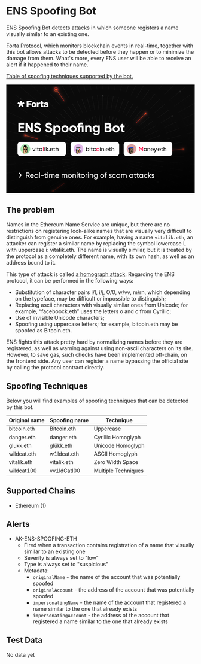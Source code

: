 # ENS Spoofing Bot

ENS Spoofing Bot detects attacks in which someone registers a name visually similar to an existing one.

[Forta Protocol](https://forta.org/), which monitors blockchain events in real-time, together with this bot allows
attacks to be detected before they happen or to minimize the damage from them. What's more, every ENS user will be able
to receive an alert if it happened to their name.

[Table of spoofing techniques supported by the bot.](#spoofing-techniques)

![ENS Spoofing Bot](/blob/preview.png)

## The problem

Names in the Ethereum Name Service are unique, but there are no restrictions on registering look-alike names that are
visually very difficult to distinguish from genuine ones.
For example, having a name `vitalik.eth`, an attacker can register a similar name by replacing the symbol
lowercase L with uppercase i: vita**I**ik.eth.
The name is visually similar, but it is treated by the protocol as a completely different name, with its own hash, as
well as an address bound to it.

This type of attack is called [a homograph attack](https://en.wikipedia.org/wiki/IDN_homograph_attack).
Regarding the ENS protocol, it can be performed in the following ways:

- Substitution of character pairs i/I, i/j, O/0, w/vv, m/rn, which depending on the typeface, may be difficult or
  impossible to distinguish;
- Replacing ascii characters with visually similar ones from Unicode; for example, “faсebooсk.eth” uses the letters o
  and с from Cyrillic;
- Use of invisible Unicode characters;
- Spoofing using uppercase letters; for example, bitcoin.eth may be spoofed as Bitcoin.eth.

ENS fights this attack pretty hard by normalizing names before they are registered,
as well as warning against using non-ascii characters on its site.
However, to save gas, such checks have been implemented off-chain, on the frontend side.
Any user can register a name bypassing the official site by calling the protocol contract directly.

## Spoofing Techniques

Below you will find examples of spoofing techniques that can be detected by this bot.

| Original name | Spoofing name      | Technique           |
| ------------- | ------------------ | ------------------- |
| bitcoin.eth   | Bitcoin.eth        | Uppercase           |
| danger.eth    | dаnger.eth         | Cyrillic Homoglyph  |
| glukk.eth     | glükk.eth          | Unicode Homoglyph   |
| wildcat.eth   | w1ldcat.eth        | ASCII Homoglyph     |
| vitalik.eth   | vitalik&#8203;.eth | Zero Width Space    |
| wildcat100    | vv1lḍCatl00        | Multiple Techniques |

## Supported Chains

- Ethereum (1)

## Alerts

- AK-ENS-SPOOFING-ETH
  - Fired when a transaction contains registration of a name that visually similar to an existing one
  - Severity is always set to "low"
  - Type is always set to "suspicious"
  - Metadata:
    - `originalName` - the name of the account that was potentially spoofed
    - `originalAccount` - the address of the account that was potentially spoofed
    - `impersonatingName` - the name of the account that registered a name similar to the one that already exists
    - `impersonatingAccount` - the address of the account that registered a name similar to the one that already exists

## Test Data

No data yet
